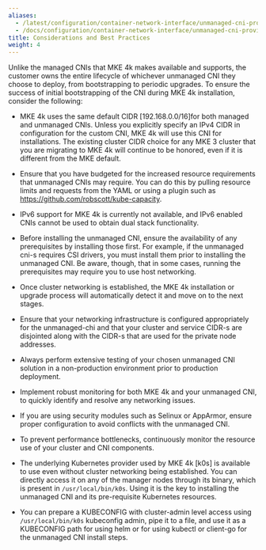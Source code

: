 ```yaml
---
aliases:
  - /latest/configuration/container-network-interface/unmanaged-cni-providers/considerations-best-practices/
  - /docs/configuration/container-network-interface/unmanaged-cni-providers/considerations-best-practices/
title: Considerations and Best Practices
weight: 4
---
```


Unlike the managed CNIs that MKE 4k makes available and supports, the customer
owns the entire lifecycle of whichever unmanaged CNI they choose to deploy,
from bootstrapping to periodic upgrades. To ensure the success of initial
bootstrapping of the CNI during MKE 4k installation, consider the following:

- MKE 4k uses the same default CIDR [192.168.0.0/16]for both managed and
  unmanaged CNIs. Unless you explicitly specify an IPv4 CIDR in configuration
  for the custom CNI, MKE 4k will use this CNI for installations. The existing
  cluster CIDR choice for any MKE 3 cluster that you are migrating to MKE 4k
  will continue to be honored, even if it is different from the MKE default.

- Ensure that you have budgeted for the increased resource requirements that
  unmanaged CNIs may require. You can do this by pulling resource limits and
  requests from the YAML or using a plugin such as
  https://github.com/robscott/kube-capacity.

- IPv6 support for MKE 4k is currently not available, and IPv6 enabled CNIs
  cannot be used to obtain dual stack functionality.

- Before installing the unmanaged CNI, ensure the availability of any
  prerequisites by installing those first. For example, if the unmanaged cni-s
  requires CSI drivers, you must install them prior to installing the unmanaged
  CNI. Be aware, though, that in some cases, running the prerequisites may
  require you to use host networking.

- Once cluster networking is established, the MKE 4k installation or upgrade
  process will automatically detect it and move on to the next stages.

- Ensure that your networking infrastructure is configured appropriately for
  the unmanaged-chi and that your cluster and service CIDR-s are disjointed along
  with the CIDR-s that are used for the private node addresses.

- Always perform extensive testing of your chosen unmanaged CNI solution in a
  non-production environment prior to production deployment.

- Implement robust monitoring for both MKE 4k and your unmanaged CNI, to
  quickly identify and resolve any networking issues.

- If you are using security modules such as Selinux or AppArmor, ensure
  proper configuration to avoid conflicts with the unmanaged CNI.

- To prevent performance bottlenecks, continuously monitor the resource use of
  your cluster and CNI components.

- The underlying Kubernetes provider used by MKE 4k [k0s] is available to use
  even without cluster networking being established. You can directly access it
  on any of the manager nodes through its binary, which is present in
  `/usr/local/bin/k0s`. Using it is the key to installing the unmanaged CNI
  and its pre-requisite Kubernetes resources.

- You can prepare a KUBECONFIG with cluster-admin level access using
  `/usr/local/bin/k0s` kubeconfig admin, pipe it to a file, and use it as
  a KUBECONFIG path for using helm or for using kubectl or client-go for the
  unmanaged CNI install steps.